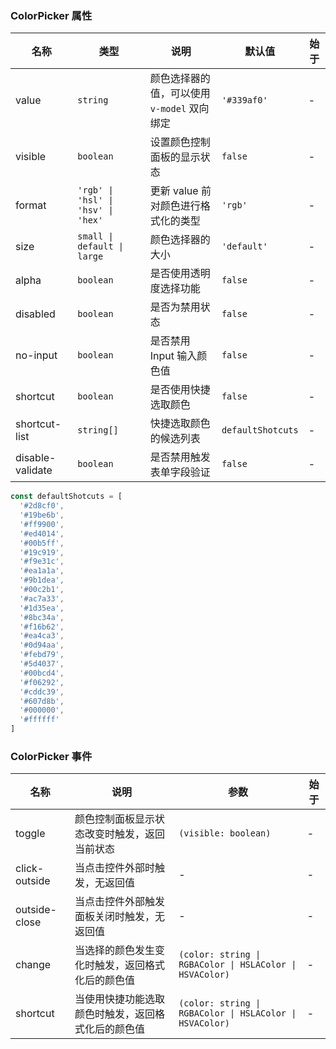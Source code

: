 ### ColorPicker 属性

| 名称          | 类型    | 说明                                                                     | 默认值          | 始于 |
| ------------- | ------- | ------------------------------------------------------------------------ | --------------- | --- |
| value         | `string`  | 颜色选择器的值，可以使用 `v-model` 双向绑定                                | `'#339af0'`       | - |
| visible       | `boolean` | 设置颜色控制面板的显示状态                                               | `false`           | - |
| format        | `'rgb' \| 'hsl' \| 'hsv' \| 'hex'`  | 更新 value 前对颜色进行格式化的类型 | `'rgb'`           | - |
| size          | `small \| default \| large`  | 颜色选择器的大小                    | `'default'`       | - |
| alpha         | `boolean` | 是否使用透明度选择功能                                                   | `false`           | - |
| disabled      | `boolean` | 是否为禁用状态                                                 | `false`           | - |
| no-input      | `boolean` | 是否禁用 Input 输入颜色值                                                | `false`           | - |
| shortcut      | `boolean` | 是否使用快捷选取颜色                                                     | `false`           | - |
| shortcut-list | `string[]`   | 快捷选取颜色的候选列表                                                   | `defaultShotcuts` | - |
| disable-validate | `boolean`                           | 是否禁用触发表单字段验证                                                         | `false`                 | - |

```js
const defaultShotcuts = [
  '#2d8cf0',
  '#19be6b',
  '#ff9900',
  '#ed4014',
  '#00b5ff',
  '#19c919',
  '#f9e31c',
  '#ea1a1a',
  '#9b1dea',
  '#00c2b1',
  '#ac7a33',
  '#1d35ea',
  '#8bc34a',
  '#f16b62',
  '#ea4ca3',
  '#0d94aa',
  '#febd79',
  '#5d4037',
  '#00bcd4',
  '#f06292',
  '#cddc39',
  '#607d8b',
  '#000000',
  '#ffffff'
]
```

### ColorPicker 事件

| 名称             | 说明                                                             | 参数           | 始于 |
| ---------------- | ---------------------------------------------------------------- | -------------- | --- |
| toggle        | 颜色控制面板显示状态改变时触发，返回当前状态                     | `(visible: boolean)`        | - |
| click-outside | 当点击控件外部时触发，无返回值                       | -              | - |
| outside-close | 当点击控件外部触发面板关闭时触发，无返回值                       | -              | - |
| change        | 当选择的颜色发生变化时触发，返回格式化后的颜色值                 | `(color: string \| RGBAColor \| HSLAColor \| HSVAColor)` | - |
| shortcut      | 当使用快捷功能选取颜色时触发，返回格式化后的颜色值 | `(color: string \| RGBAColor \| HSLAColor \| HSVAColor)`           | - |
